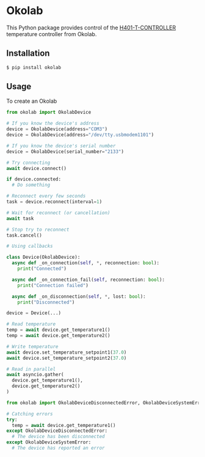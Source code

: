 # Okolab

This Python package provides control of the [H401-T-CONTROLLER](https://www.oko-lab.com/27-ivf/191-controllers-2) temperature controller from Okolab.


## Installation

```sh
$ pip install okolab
```


## Usage

To create an Okolab

```py
from okolab import OkolabDevice

# If you know the device's address
device = OkolabDevice(address="COM3")
device = OkolabDevice(address="/dev/tty.usbmodem1101")

# If you know the device's serial number
device = OkolabDevice(serial_number="2133")
```

```py
# Try connecting
await device.connect()

if device.connected:
  # Do something
```

```py
# Reconnect every few seconds
task = device.reconnect(interval=1)

# Wait for reconnect (or cancellation)
await task

# Stop try to reconnect
task.cancel()
```

```py
# Using callbacks

class Device(OkolabDevice):
  async def _on_connection(self, *, reconnection: bool):
    print("Connected")

  async def _on_connection_fail(self, reconnection: bool):
    print("Connection failed")

  async def _on_disconnection(self, *, lost: bool):
    print("Disconnected")

device = Device(...)
```

```py
# Read temperature
temp = await device.get_temperature1()
temp = await device.get_temperature2()

# Write temperature
await device.set_temperature_setpoint1(37.0)
await device.set_temperature_setpoint2(37.0)
```

```py
# Read in parallel
await asyncio.gather(
  device.get_temperature1(),
  device.get_temperature2()
)
```

```py
from okolab import OkolabDeviceDisconnectedError, OkolabDeviceSystemError

# Catching errors
try:
  temp = await device.get_temperature1()
except OkolabDeviceDisconnectedError:
  # The device has been disconnected
except OkolabDeviceSystemError:
  # The device has reported an error
```
